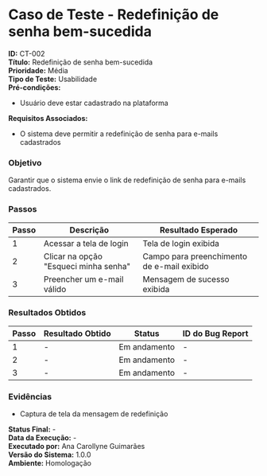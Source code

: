 # Caso de Teste - Redefinição de senha bem-sucedida

**ID:** CT-002  
**Título:** Redefinição de senha bem-sucedida  
**Prioridade:** Média  
**Tipo de Teste:** Usabilidade  
**Pré-condições:**  
- Usuário deve estar cadastrado na plataforma  

**Requisitos Associados:**  
- O sistema deve permitir a redefinição de senha para e-mails cadastrados  

### Objetivo
Garantir que o sistema envie o link de redefinição de senha para e-mails cadastrados.

### Passos
| Passo | Descrição                             | Resultado Esperado                          |
|-------|---------------------------------------|---------------------------------------------|
| 1     | Acessar a tela de login               | Tela de login exibida                       |
| 2     | Clicar na opção "Esqueci minha senha" | Campo para preenchimento de e-mail exibido  |
| 3     | Preencher um e-mail válido            | Mensagem de sucesso exibida                 |

### Resultados Obtidos
| Passo | Resultado Obtido                           | Status       | ID do Bug Report  |
|-------|--------------------------------------------|--------------|-------------------|
| 1     | -                                          | Em andamento | -                 |
| 2     | -                                          | Em andamento | -                 |
| 3     | -                                          | Em andamento | -                 |

### Evidências
- Captura de tela da mensagem de redefinição

**Status Final:** -  
**Data da Execução:** -  
**Executado por:** Ana Carollyne Guimarães  
**Versão do Sistema:** 1.0.0  
**Ambiente:** Homologação  
